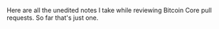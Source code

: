 Here are all the unedited notes I take while reviewing Bitcoin Core pull
requests. So far that's just one. 
